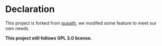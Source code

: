 # Declaration

This project is forked from [qupath](https://www.github.com/qupath/qupath), we modifed some feature to meet our own needs.

**This project still follows GPL 3.0 license.**


